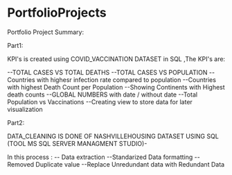 # PortfolioProjects
Portfolio Project Summary:

Part1:

KPI's is created using COVID_VACCINATION DATASET in SQL ,The KPI's are:

--TOTAL CASES VS TOTAL DEATHS
--TOTAL CASES VS POPULATION
--Countries with highesr infection rate compared to population
--Countries with highest Death Count per Population
--Showing Continents with Highest death counts
--GLOBAL NUMBERS with date / without date
--Total Population vs Vaccinations 
--Creating view to store data for later visualization



Part2:

DATA_CLEANING IS DONE OF NASHVILLEHOUSING DATASET USING SQL (TOOL MS SQL SERVER MANAGMENT STUDIO)-

In this process :
-- Data extraction
--Standarized Data formatting
--Removed Duplicate value
--Replace Unredundant data with Redundant Data





